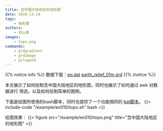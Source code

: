 ```yaml
---
title: 含中国大陆地区的地形图
date: 2016-11-24
tags:
    - 地形图
authors:
    - 邓山泉
images:
    - topo.png
commands:
    - grdgradient
    - grdimage
    - pslegend
---
```


{{% notice info %}}
数据下载：[eq.dat](/example/ex010/eq.dat) [earth_relief_01m.grd](http://mirrors.ustc.edu.cn/gmt/data/)
{{% /notice %}}

本文展示了如何绘制含中国大陆地区的地形图，同时也展示了如何通过 awk 对数据进行
筛选，以及如何绘制简单的图例。

下面是绘图所使用的bash脚本，同时也提供了一个功能相同的 [bat脚本](/example/ex010/topo.bat)。
{{< include-code "/example/ex010/topo.sh" bash >}}

绘图效果：
{{< figure src="/example/ex010/topo.png" title="含中国大陆地区的地形图" >}}

